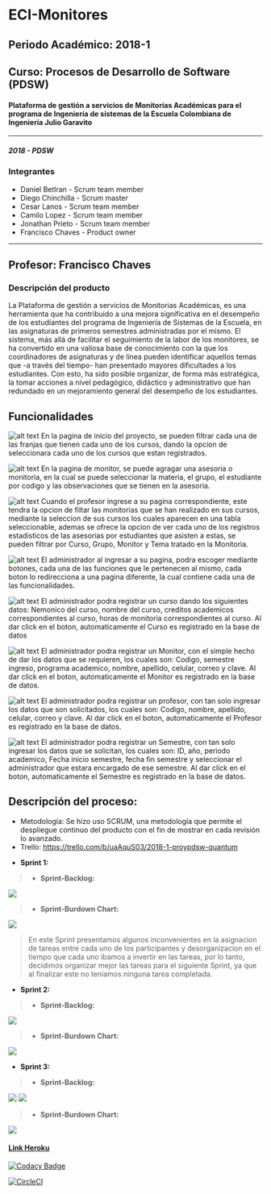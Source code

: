 # ECI-Monitores
## Periodo Académico: 2018-1<br />
## Curso: Procesos de Desarrollo de Software (PDSW)<br />
#### Plataforma de gestión a servicios de Monitorías Académicas para el programa de Ingeniería de sistemas de la Escuela Colombiana de Ingeniería Julio Garavito
---

##### 2018 - PDSW

### Integrantes
- Daniel Betlran - Scrum team member
- Diego Chinchilla - Scrum master
- Cesar Lanos - Scrum team member
- Camilo Lopez - Scrum team member
- Jonathan Prieto - Scrum team member
- Francisco Chaves - Product owner
---
## Profesor: Francisco Chaves<br />
### Descripción del producto
La Plataforma de gestión a servicios de Monitorias Académicas, es una herramienta que ha contribuido a una mejora significativa en el desempeño de los estudiantes del programa de Ingeniería de Sistemas de la Escuela, en las asignaturas de primeros semestres administradas por el mismo. El sistema, más allá de facilitar el seguimiento de la labor de los monitores, se ha convertido en una valiosa base de conocimiento con la que los coordinadores de asignaturas y de línea pueden identificar aquellos temas que -a través del tiempo- han presentado mayores dificultades a los estudiantes. Con esto, ha sido posible organizar, de forma más estratégica, la tomar acciones a nivel pedagógico, didáctico y administrativo que han redundado en un mejoramiento general del desempeño de los estudiantes.

## Funcionalidades
![alt text](https://github.com/2018-1-PROYPDSW-QUANTUM/2018-1-PROYPDSW/blob/master/Inicio.PNG)
En la pagina de inicio del proyecto, se pueden filtrar cada una de las franjas que tienen cada uno de los cursos, dando la opcion de seleccionara cada uno de los cursos que estan registrados.

![alt text](https://github.com/2018-1-PROYPDSW-QUANTUM/2018-1-PROYPDSW/blob/master/Monitoria.PNG)
En la pagina de monitor, se puede agragar una asesoria o monitoria, en la cual se puede seleccionar la materia, el grupo, el estudiante por codigo y las observaciones que se tienen en la asesoria.

![alt text](https://github.com/2018-1-PROYPDSW-QUANTUM/2018-1-PROYPDSW/blob/master/Profesor.PNG)
Cuando el profesor ingrese a su pagina correspondiente, este tendra la opcion de filtar las monitorias que se han realizado en sus cursos, mediante la seleccion de sus cursos los cuales aparecen en una tabla seleccionable, ademas se ofrece la opcion de ver cada uno de los registros estadisticos de las asesorias por estudiantes que asisten a estas, se pueden filtrar por Curso, Grupo, Monitor y Tema tratado en la Monitoria.

![alt text](https://github.com/2018-1-PROYPDSW-QUANTUM/2018-1-PROYPDSW/blob/master/Administrador.PNG)
El administrador al ingresar a su pagina, podra escoger mediante botones, cada una de las funciones que le pertenecen al mismo, cada boton lo redirecciona a una pagina diferente, la cual contiene cada una de las funcionalidades.

![alt text](https://github.com/2018-1-PROYPDSW-QUANTUM/2018-1-PROYPDSW/blob/master/registrarCurso.PNG)
El administrador podra registrar un curso dando los siguientes datos: Nemonico del curso, nombre del curso, creditos academicos correspondientes al curso, horas de monitoria correspondientes al curso. Al dar click en el boton, automaticamente el Curso es registrado en la base de datos

![alt text](https://github.com/2018-1-PROYPDSW-QUANTUM/2018-1-PROYPDSW/blob/master/registrarMonitor.PNG)
El administrador podra registrar un Monitor, con el simple hecho de dar los datos que se requieren, los cuales son: Codigo, semestre ingreso, programa academico, nombre, apellido, celular, correo y clave. Al dar click en el boton, automaticamente el Monitor es registrado en la base de datos.

![alt text](https://github.com/2018-1-PROYPDSW-QUANTUM/2018-1-PROYPDSW/blob/master/registrarProfesor.PNG)
El administrador podra registrar un profesor, con tan solo ingresar los datos que son solicitados, los cuales son: Codigo, nombre, apellido, celular, correo y clave. Al dar click en el boton, automaticamente el Profesor es registrado en la base de datos.

![alt text](https://github.com/2018-1-PROYPDSW-QUANTUM/2018-1-PROYPDSW/blob/master/registrarSemestre.PNG)
El administrador podra registrar un Semestre, con tan solo ingresar los datos que se solicitan, los cuales son: ID, año, periodo academico, Fecha inicio semestre, fecha fin semestre y seleccionar el administrador que estara encargado de ese semestre. Al dar click en el boton, automaticamente el Semestre es registrado en la base de datos.

## Descripción del proceso:<br />
* Metodología: Se hizo uso SCRUM, una metodología que permite el despliegue continuo del producto con el fin de mostrar en cada revisión  lo avanzado.<br />
* Trello: https://trello.com/b/uaAquS03/2018-1-proypdsw-quantum<br />

- **Sprint 1:**
> - **Sprint-Backlog:**

![](https://github.com/2018-1-PROYPDSW-QUANTUM/2018-1-PROYPDSW/blob/master/Sprint1.PNG)

> - **Sprint-Burdown Chart:**

![](https://github.com/2018-1-PROYPDSW-QUANTUM/2018-1-PROYPDSW/blob/master/Burn1.PNG)

>En este Sprint presentamos algunos inconvenientes en la asignacion de tareas entre cada uno de los participantes y desorganizacion en el tiempo que cada uno ibamos a invertir en las tareas, por lo tanto, decidimos organizar mejor las tareas para el siguiente Sprint, ya que al finalizar este no teniamos ninguna tarea completada.

- **Sprint 2:**
> - **Sprint-Backlog:**

![](https://github.com/2018-1-PROYPDSW-QUANTUM/2018-1-PROYPDSW/blob/master/Sprint2.PNG)

> - **Sprint-Burdown Chart:**

![](https://github.com/2018-1-PROYPDSW-QUANTUM/2018-1-PROYPDSW/blob/master/Burn2.PNG)

>

- **Sprint 3:**
> - **Sprint-Backlog:**

![](https://github.com/2018-1-PROYPDSW-QUANTUM/2018-1-PROYPDSW/blob/master/Sprint3.PNG)
![](https://github.com/2018-1-PROYPDSW-QUANTUM/2018-1-PROYPDSW/blob/master/Sprint3[1].PNG)

> - **Sprint-Burdown Chart:**

![](https://github.com/2018-1-PROYPDSW-QUANTUM/2018-1-PROYPDSW/blob/master/Burn3.PNG)

>

#### [Link Heroku](https://pdswproyectoquantum.herokuapp.com/)

[![Codacy Badge](https://api.codacy.com/project/badge/Grade/21db71efa3e4472bb82a3a658f9e332c)](https://www.codacy.com/app/DanBeltF/2018-1-PROYPDSW?utm_source=github.com&amp;utm_medium=referral&amp;utm_content=2018-1-PROYPDSW-QUANTUM/2018-1-PROYPDSW&amp;utm_campaign=Badge_Grade)

[![CircleCI](https://circleci.com/gh/2018-1-PROYPDSW-QUANTUM/2018-1-PROYPDSW.svg?style=svg)](https://circleci.com/gh/2018-1-PROYPDSW-QUANTUM/2018-1-PROYPDSW)
